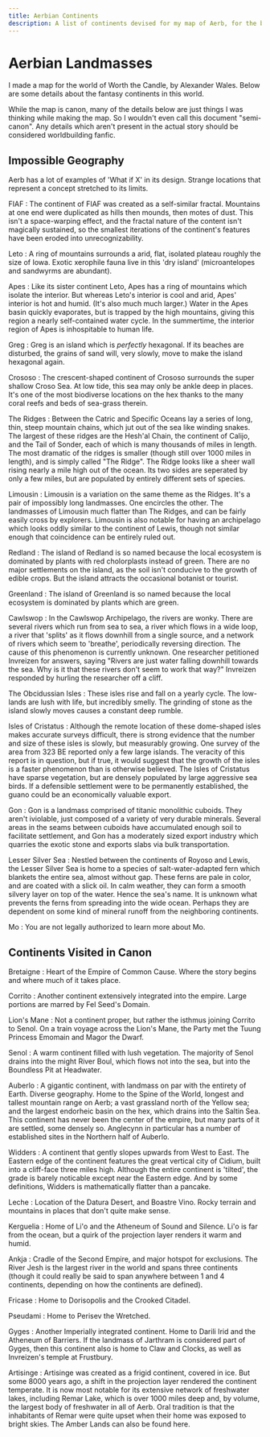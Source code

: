 ```yaml
---
title: Aerbian Continents
description: A list of continents devised for my map of Aerb, for the book series Worth the Candle
---
```

# Aerbian Landmasses

I made a map for the world of Worth the Candle, by Alexander Wales. 
Below are some details about the fantasy continents in this world.

While the map  is canon, many of the details below are just things I was thinking while making the map.
So I wouldn't even call this document "semi-canon". Any details which aren't present in the actual story should be considered worldbuilding fanfic.

<!--[Worth the Candle](https://www.amazon.com/Worth-Candle-Through-Adversity-Book/dp/B09QH9NW9V/)-->


## Impossible Geography

Aerb has a lot of examples of 'What if X' in its design. 
Strange locations that represent a concept stretched to its limits.

FIAF
: The continent of FIAF was created as a self-similar fractal. Mountains at one end were duplicated as hills then mounds, then motes of dust. This isn't a space-warping effect, and the fractal nature of the content isn't magically sustained, so the smallest iterations of the continent's features have been eroded into unrecognizability.

Leto
: A ring of mountains surrounds a arid, flat, isolated plateau roughly the size of Iowa. Exotic xerophile fauna live in this 'dry island' (microantelopes and sandwyrms are abundant). 

Apes
: Like its sister continent Leto, Apes has a ring of mountains which isolate the interior. But whereas Leto's interior is cool and arid, Apes' interior is hot and humid. (It's also much much larger.) Water in the Apes basin quickly evaporates, but is trapped by the high mountains, giving this region a nearly self-contained water cycle. In the summertime, the interior region of Apes is inhospitable to human life.

Greg
: Greg is an island which is *perfectly* hexagonal. If its beaches are disturbed, the grains of sand will, very slowly, move to make the island hexagonal again.

Crososo
: The crescent-shaped continent of Crososo surrounds the super shallow Croso Sea. At low tide, this sea may only be ankle deep in places. It's one of the most biodiverse locations on the hex thanks to the many coral reefs and beds of sea-grass therein.

The Ridges
: Between the Catric and Specific Oceans lay a series of long, thin, steep mountain chains, which jut out of the sea like winding snakes. The largest of these ridges are the Hesh'al Chain, the continent of Calijo, and the Tail of Sonder, each of which is many thousands of miles in length. The most dramatic of the ridges is smaller (though still over 1000 miles in length), and is simply called "The Ridge". The Ridge looks like a sheer wall rising nearly a mile high out of the ocean. Its two sides are seperated by only a few miles, but are populated by entirely different sets of species.

Limousin
: Limousin is a variation on the same theme as the Ridges. It's a pair of impossibly long landmasses. One encircles the other. The landmasses of Limousin  much flatter than The Ridges, and can be fairly easily cross by explorers. Limousin is also notable for having an archipelago which looks oddly similar to the continent of Lewis, though not similar enough that coincidence can be entirely ruled out.

Redland
: The island of Redland is so named because the local ecosystem is dominated by plants with red cholorplasts instead of green. There are no major settlements on the island, as the soil isn't conducive to the growth of edible crops. But the island attracts the occasional botanist or tourist.

Greenland
: The island of Greenland is so named because the local ecosystem is dominated by plants which are green. 

Cawlswop
: In the Cawlswop Archipelago, the rivers are wonky. There are several rivers which run from sea to sea, a river which flows in a wide loop, a river that 'splits' as it flows downhill from a single source, and a network of rivers which seem to 'breathe', periodically reversing direction. The cause of this phenomenon is currently unknown. One researcher petitioned Invreizen for answers, saying "Rivers are just water falling downhill towards the sea. Why is it that these rivers don't seem to work that way?" Invreizen responded by hurling the researcher off a cliff. 

The Obcidussian Isles
: These isles rise and fall on a yearly cycle. The low-lands are lush with life, but incredibly smelly. The grinding of stone as the island slowly moves causes a constant deep rumble.

Isles of Cristatus
: Although the remote location of these dome-shaped isles makes accurate surveys difficult, there is strong evidence that the number and size of these isles is slowly, but measurably growing. One survey of the area from 323 BE reported only a few large islands. The veracity of this report is in question, but if true, it would suggest that the growth of the isles is a faster phenomenon than is otherwise believed. The Isles of Cristatus have sparse vegetation, but are densely populated by large aggressive sea birds. If a defensible settlement were to be permanently established, the guano could be an economically valuable export.

Gon
: Gon is a landmass comprised of titanic monolithic cuboids. They aren't iviolable, just composed of a variety of very durable minerals. Several areas in the seams between cuboids have accumulated enough soil to facilitate settlement, and Gon has a moderately sized export industry which quarries the exotic stone and exports slabs via bulk transportation. 

Lesser Silver Sea
: Nestled between the continents of Royoso and Lewis, the Lesser Silver Sea is home to a species of salt-water-adapted fern which blankets the entire sea, almost without gap. These ferns are pale in color, and are coated with a slick oil. In calm weather, they can form a smooth silvery layer on top of the water. Hence the sea's name. It is unknown what prevents the ferns from spreading into the wide ocean. Perhaps they are dependent on some kind of mineral runoff from the neighboring continents.


Mo
: You are not legally authorized to learn more about Mo.

<!--Split Island of Fimbulos-->



## Continents Visited in Canon

Bretaigne
: Heart of the Empire of Common Cause. Where the story begins and where much of it takes place.

Corrito
: Another continent extensively integrated into the empire. Large portions are marred by Fel Seed's Domain.

Lion's Mane
: Not a continent proper, but rather the isthmus joining Corrito to Senol. On a train voyage across the Lion's Mane, the Party met the Tuung Princess Emomain and Magor the Dwarf.

Senol
: A warm continent filled with lush vegetation. The majority of Senol drains into the might River Boul, which flows not into the sea, but into the Boundless Pit at Headwater.

Auberlo
: A gigantic continent, with landmass on par with the entirety of Earth. Diverse geography. Home to the Spine of the World, longest and tallest mountain range on Aerb; a vast grassland north of the Yellow sea; and the largest endorheic basin on the hex, which drains into the Saltin Sea. This continent has never been the center of the empire, but many parts of it are settled, some densely so. Anglecynn in particular has a number of established sites in the Northern half of Auberlo.

Widders
: A continent that gently slopes upwards from West to East. The Eastern edge of the continent features the great vertical city of Cidium, built into a cliff-face three miles high. Although the entire continent is 'tilted', the grade is barely noticable except near the Eastern edge. And by some definitions, Widders is mathematically flatter than a pancake. <!--Technically flatter than a pancake.--> 

Leche
: Location of the Datura Desert, and Boastre Vino. Rocky terrain and mountains in places that don't quite make sense.

Kerguelia
: Home of Li'o and the Atheneum of Sound and Silence. Li'o is far from the ocean, but a quirk of the projection layer renders it warm and humid.

Ankja
: Cradle of the Second Empire, and major hotspot for exclusions<!-- as a consequence (as a consequence of both population and policy)-->. The River Jesh is the largest river in the world and spans three continents (though it could really be said to span anywhere between 1 and 4 continents, depending on how the continents are defined). <!--The extensive Jeshi waterways bring prosperity to the region, though their benefits have somewhat diminished because Exclusions now block river access to the Ocean, and the so goods must be transferred between waterways must be transferred between ship and rail.-->

Fricase
: Home to Dorisopolis and the Crooked Citadel.

Pseudami
: Home to Perisev the Wretched.

Gyges
: Another Imperially integrated continent. Home to Darili Irid and the Atheneum of Barriers. If the landmass of Jarthram is considered part of Gyges, then this continent also is home to Claw and Clocks, as well as Invreizen's temple at Frustbury.

Artisinge
: Artisinge was created as a frigid continent, covered in ice. But some 8000 years ago, a shift in the projection layer rendered the continent temperate. It is now most notable for its extensive network of freshwater lakes, including Remar Lake, which is over 1000 miles deep and, by volume, the largest body of freshwater in all of Aerb. Oral tradition is that the inhabitants of Remar were quite upset when their home was exposed to bright skies. The Amber Lands can also be found here.



<!--## Continents I Named-->

<!--Leche
Gyges
Hyrax
West Ankja
East Ankja
Psuedami
Blimey
Fricase
Bellos
(Gon)
Kerguelia
Zealandia
Ganichim
Miron
Abalon
Upearo
Tuber
Fimbulos
Cawlswop
Limousin
Obcidusian Isles
Rosso
(Isles of Cristatus)
Crososo
Leto
Apes
Lewis
Royoso
Fiaf
Mo
Twain
Ameson
North Vespid
South Vespid
Berlo
Ratoon
Phiddle
Calijo
Borbory
Ygmos
Artisinge
Doesly
Widders
Notstrail-->




























